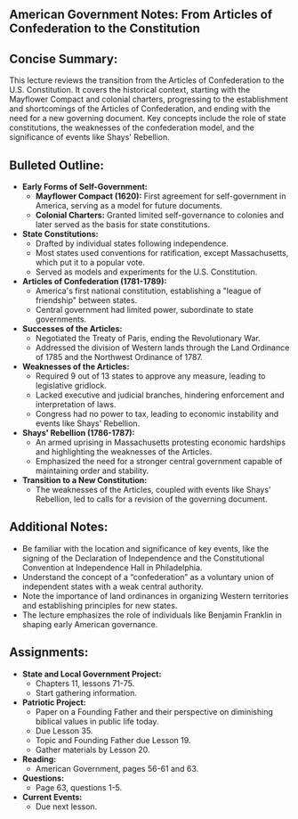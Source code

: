 ## American Government Notes: From Articles of Confederation to the Constitution

## Concise Summary:

 This lecture reviews the transition from the Articles of Confederation to the U.S. Constitution. It covers the historical context, starting with the Mayflower Compact and colonial charters, progressing to the establishment and shortcomings of the Articles of Confederation, and ending with the need for a new governing document. Key concepts include the role of state constitutions, the weaknesses of the confederation model, and the significance of events like Shays' Rebellion.


## Bulleted Outline:

* **Early Forms of Self-Government:**
    - **Mayflower Compact (1620):** First agreement for self-government in America, serving as a model for future documents.
    - **Colonial Charters:** Granted limited self-governance to colonies and later served as the basis for state constitutions.
* **State Constitutions:**
    - Drafted by individual states following independence.
    - Most states used conventions for ratification, except Massachusetts, which put it to a popular vote.
    - Served as models and experiments for the U.S. Constitution.
* **Articles of Confederation (1781-1789):**
    - America's first national constitution, establishing a "league of friendship" between states.
    - Central government had limited power, subordinate to state governments. 
* **Successes of the Articles:**
    - Negotiated the Treaty of Paris, ending the Revolutionary War.
    - Addressed the division of Western lands through the Land Ordinance of 1785 and the Northwest Ordinance of 1787.
* **Weaknesses of the Articles:**
    - Required 9 out of 13 states to approve any measure, leading to legislative gridlock.
    - Lacked executive and judicial branches, hindering enforcement and interpretation of laws.
    - Congress had no power to tax, leading to economic instability and events like Shays' Rebellion. 
* **Shays' Rebellion (1786-1787):**
    - An armed uprising in Massachusetts protesting economic hardships and highlighting the weaknesses of the Articles.
    - Emphasized the need for a stronger central government capable of maintaining order and stability. 
* **Transition to a New Constitution:**
    - The weaknesses of the Articles, coupled with events like Shays' Rebellion, led to calls for a revision of the governing document.


##  Additional Notes:

* Be familiar with the location and significance of key events, like the signing of the Declaration of Independence and the Constitutional Convention at Independence Hall in Philadelphia.
* Understand the concept of a “confederation” as a voluntary union of independent states with a weak central authority.
* Note the importance of land ordinances in organizing Western territories and establishing principles for new states.
* The lecture emphasizes the role of individuals like Benjamin Franklin in shaping early American governance.

## Assignments:

* **State and Local Government Project:**
    - Chapters 11, lessons 71-75.
    - Start gathering information.
* **Patriotic Project:**
    - Paper on a Founding Father and their perspective on diminishing biblical values in public life today.
    - Due Lesson 35. 
    - Topic and Founding Father due Lesson 19.
    - Gather materials by Lesson 20.
* **Reading:**
    - American Government, pages 56-61 and 63.
* **Questions:**
    - Page 63, questions 1-5.
* **Current Events:**
    - Due next lesson. 
